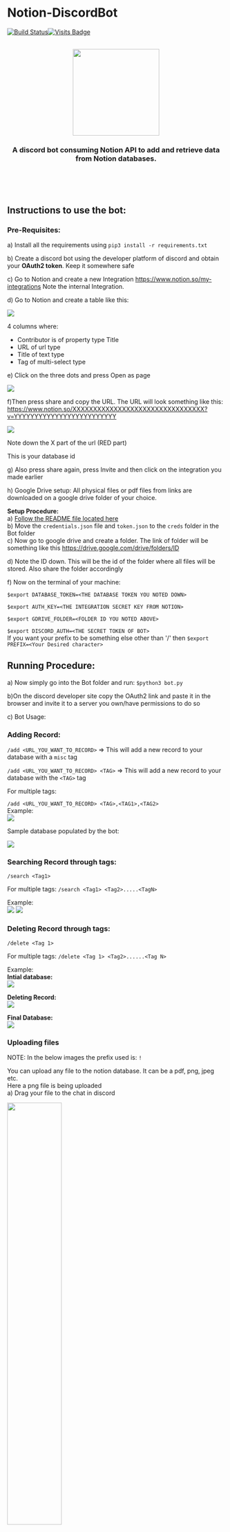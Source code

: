 # Notion-DiscordBot



[![Build Status](https://travis-ci.com/Servatom/Notion-DiscordBot.svg?branch=main)](https://travis-ci.com/Servatom/Notion-DiscordBot)[![Visits Badge](https://badges.pufler.dev/visits/Servatom/Notion-DiscordBot)](https://github.com/Servatom/Notion-DiscordBot/)<br>
<br>
<p align="center">
<img src="https://i.imgur.com/sSqTu56.png" height="200px">
  
<h3 align="center"> A discord bot consuming Notion API to add and retrieve data from Notion databases. </h3>
</p>
<br>
<br>
<br>

## Instructions to use the bot:

### Pre-Requisites:


a) Install all the requirements using ```pip3 install -r requirements.txt```

b) Create a discord bot using the developer platform of discord and obtain your **OAuth2 token**. Keep it somewhere safe

c) Go to Notion and create a new Integration  https://www.notion.so/my-integrations
Note the internal Integration.

d) Go to Notion and create a table like this:

<img src="https://assets.servatom.com/Notion-DiscordBot/TableHeader%20.png">

4 columns where:
- Contributor is of property type Title
- URL of url type
- Title of text type
- Tag of multi-select type

e) Click on the three dots and press Open as page

 <img src="https://assets.servatom.com/Notion-DiscordBot/OpenPage.png">
 
 <br>
 
 f)Then press share and copy the URL. The URL will look something like this:
https://www.notion.so/XXXXXXXXXXXXXXXXXXXXXXXXXXXXXXXX?v=YYYYYYYYYYYYYYYYYYYYYYYYY

<img src="https://assets.servatom.com/Notion-DiscordBot/databaseID.png">

Note down the X part of the url (RED part)

This is your database id

g) Also press share again, press Invite and then click on the integration you made earlier

h) Google Drive setup:
All physical files or pdf files from links are downloaded on a google drive folder of your choice.

**Setup Procedure:**<br>
  a) <a href=https://github.com/Servatom/Notion-DiscordBot/tree/main/GoogleDrive_Setup>Follow the README file located here</a><br>
  b) Move the ```credentials.json``` file and ```token.json``` to the ```creds``` folder in the Bot folder<br>
  c) Now go to google drive and create a folder. The link of folder will be something like  this https://drive.google.com/drive/folders/ID <br>
  
  d) Note the ID down. This will be the id of the folder where all files will be stored. Also share the folder accordingly<br>

f) Now on the terminal of your machine:

```$export DATABASE_TOKEN=<THE DATABASE TOKEN YOU NOTED DOWN>```

```$export AUTH_KEY=<THE INTEGRATION SECRET KEY FROM NOTION>```

```$export GDRIVE_FOLDER=<FOLDER ID YOU NOTED ABOVE>```

```$export DISCORD_AUTH=<THE SECRET TOKEN OF BOT>```<br>
If you want your prefix to be something else other than '/' then 
```$export PREFIX=<Your Desired character>```

## Running Procedure:


a) Now simply go into the Bot folder and run: ```$python3 bot.py```

b)On the discord developer site copy the OAuth2 link and paste it in the browser and invite it to a server you own/have permissions to do so

c) Bot Usage:

### Adding Record:

```/add <URL_YOU_WANT_TO_RECORD>``` => This will add a new record to your database with a ```misc``` tag

```/add <URL_YOU_WANT_TO_RECORD> <TAG>``` => This will add a new record to your database with the ```<TAG>``` tag

For multiple tags:

```/add <URL_YOU_WANT_TO_RECORD> <TAG>,<TAG1>,<TAG2>```<br>
Example:<br>
<img src="https://assets.servatom.com/Notion-DiscordBot/addRecord.png"><br>

Sample database populated by the bot:

<img src="https://assets.servatom.com/Notion-DiscordBot/db.png">

### Searching Record through tags:
```/search <Tag1>```<br>

For multiple tags:  ```/search <Tag1> <Tag2>.....<TagN>```<br>

Example:<br>
<img src="https://assets.servatom.com/Notion-DiscordBot/search.png">
<img src="https://assets.servatom.com/Notion-DiscordBot/multiTagSearch.png"><br>


### Deleting Record through tags:
```/delete <Tag 1>```<br>

For multiple tags: ```/delete <Tag 1> <Tag2>......<Tag N>```<br>

Example:<br>
<b>Intial database:</b><br>
<img src="https://assets.servatom.com/Notion-DiscordBot/initialDB.png"><br>

<b>Deleting Record:</b><br>
<img src="https://assets.servatom.com/Notion-DiscordBot/delete.png"><br>

<b>Final Database:</b><br>
<img src="https://assets.servatom.com/Notion-DiscordBot/finalDB.png"><br>

### Uploading files
NOTE: In the below images the prefix used is: ```!```<br>

You can upload any file to the notion database. It can be a pdf, png, jpeg etc.<br>
Here a png file is being uploaded<br>
a) Drag your file to the chat in discord

<img src="https://assets.servatom.com/Notion-DiscordBot/drag.png" width="50%"><br>

b) Add comment to the file you uploaded

<img src="https://assets.servatom.com/Notion-DiscordBot/comment.png" width="50%"><br>
Here memoji and profile-pic are tags for the file

c) It will then ask the title of the file you uploaded:

<img src="https://assets.servatom.com/Notion-DiscordBot/finalUploaded.png" width="50%"><br>

d) Now the file will uploaded on the google drive folder which you mentioned above

e) The database will be updated:

<img src="https://assets.servatom.com/Notion-DiscordBot/recordAddedImg.png"><br>

f) The link will open the file in google drive

<hr><br>

Instead of running the discord bot via python and exporting environment variables you can use our docker container. <br>
### Link to image: <a href="https://hub.docker.com/repository/docker/servatom/notiondiscordbot">Docker Hub</a>

<hr><br>
You can also deploy this on heroku. Please follow the additional instructions here: <a href = "https://github.com/Servatom/Notion-DiscordBot/blob/main/HEROKU-SETUP.md"> Heroku Setup</a>
